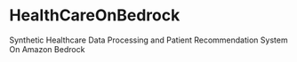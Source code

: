 # HealthCareOnBedrock
Synthetic Healthcare Data Processing and Patient Recommendation System On Amazon Bedrock
